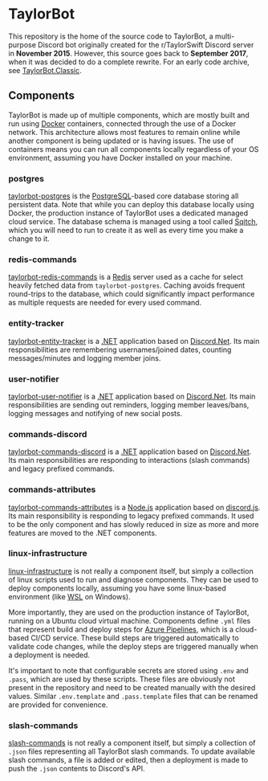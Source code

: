# TaylorBot

This repository is the home of the source code to TaylorBot, a multi-purpose Discord bot originally created for the r/TaylorSwift Discord server in **November 2015**. However, this source goes back to **September 2017**, when it was decided to do a complete rewrite. For an early code archive, see [TaylorBot.Classic](https://github.com/adamgauthier/TaylorBot.Classic).

## Components

TaylorBot is made up of multiple components, which are mostly built and run using [Docker](https://www.docker.com/) containers, connected through the use of a Docker network. This architecture allows most features to remain online while another component is being updated or is having issues. The use of containers means you can run all components locally regardless of your OS environment, assuming you have Docker installed on your machine.

### postgres

[taylorbot-postgres](./src/taylorbot-postgres) is the [PostgreSQL](https://www.postgresql.org/)-based core database storing all persistent data. Note that while you can deploy this database locally using Docker, the production instance of TaylorBot uses a dedicated managed cloud service. The database schema is managed using a tool called [Sqitch](https://sqitch.org/), which you will need to run to create it as well as every time you make a change to it.

### redis-commands

[taylorbot-redis-commands](./src/linux-infrastructure/redis/redis-commands) is a [Redis](https://redis.io/) server used as a cache for select heavily fetched data from `taylorbot-postgres`. Caching avoids frequent round-trips to the database, which could significantly impact performance as multiple requests are needed for every used command.

### entity-tracker

[taylorbot-entity-tracker](./src/TaylorBot.Net) is a [.NET](https://dotnet.microsoft.com/) application based on [Discord.Net](https://github.com/discord-net/Discord.Net). Its main responsibilities are remembering usernames/joined dates, counting messages/minutes and logging member joins.

### user-notifier

[taylorbot-user-notifier](./src/TaylorBot.Net) is a [.NET](https://dotnet.microsoft.com/) application based on [Discord.Net](https://github.com/discord-net/Discord.Net). Its main responsibilities are sending out reminders, logging member leaves/bans, logging messages and notifying of new social posts.

### commands-discord

[taylorbot-commands-discord](./src/TaylorBot.Net) is a [.NET](https://dotnet.microsoft.com/) application based on [Discord.Net](https://github.com/discord-net/Discord.Net). Its main responsibilities are responding to interactions (slash commands) and legacy prefixed commands.

### commands-attributes

[taylorbot-commands-attributes](./src/taylorbot-typescript) is a [Node.js](https://nodejs.org/) application based on [discord.js](https://github.com/discordjs/discord.js). Its main responsibility is responding to legacy prefixed commands. It used to be the only component and has slowly reduced in size as more and more features are moved to the .NET components.

### linux-infrastructure

[linux-infrastructure](./src/linux-infrastructure) is not really a component itself, but simply a collection of linux scripts used to run and diagnose components. They can be used to deploy components locally, assuming you have some linux-based environment (like [WSL](https://docs.microsoft.com/en-us/windows/wsl/) on Windows).

More importantly, they are used on the production instance of TaylorBot, running on a Ubuntu cloud virtual machine. Components define `.yml` files that represent build and deploy steps for [Azure Pipelines](https://docs.microsoft.com/en-us/azure/devops/pipelines/), which is a cloud-based CI/CD service. These build steps are triggered automatically to validate code changes, while the deploy steps are triggered manually when a deployment is needed.

It's important to note that configurable secrets are stored using `.env` and `.pass`, which are used by these scripts. These files are obviously not present in the repository and need to be created manually with the desired values. Similar `.env.template` and `.pass.template` files that can be renamed are provided for convenience.

### slash-commands

[slash-commands](./src/slash-commands) is not really a component itself, but simply a collection of `.json` files representing all TaylorBot slash commands. To update available slash commands, a file is added or edited, then a deployment is made to push the `.json` contents to Discord's API.
